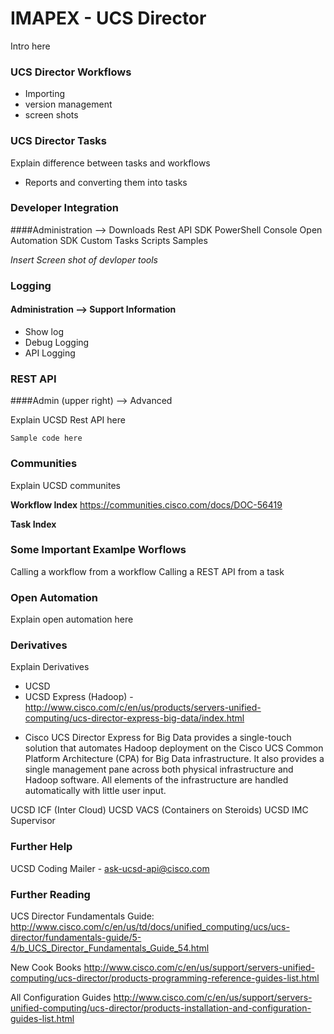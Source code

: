 # IMAPEX - UCS Director

Intro here

### UCS Director Workflows

 - Importing
 - version management
 - screen shots

### UCS Director Tasks
Explain difference between tasks and workflows

 - Reports and converting them into tasks

### Developer Integration

####Administration --> Downloads
Rest API SDK
PowerShell Console
Open Automation SDK
Custom Tasks Scripts Samples

*Insert Screen shot of devloper tools*

### Logging

#### Administration --> Support Information

 - Show log
 - Debug Logging
 - API Logging

###  REST API
####Admin (upper right) --> Advanced

Explain UCSD Rest API here
```
Sample code here
```

###  Communities

Explain UCSD communites

**Workflow Index**
https://communities.cisco.com/docs/DOC-56419

**Task Index**

### Some Important Examlpe Worflows
Calling a workflow from a workflow
Calling a REST API from a task

### Open Automation

Explain open automation here

### Derivatives

Explain Derivatives
 + UCSD
 + UCSD Express (Hadoop) - http://www.cisco.com/c/en/us/products/servers-unified-computing/ucs-director-express-big-data/index.html
 - Cisco UCS Director Express for Big Data provides a single-touch solution that automates Hadoop deployment on the Cisco UCS Common Platform Architecture (CPA) for Big Data infrastructure. It also provides a single management pane across both physical infrastructure and Hadoop software. All elements of the infrastructure are handled automatically with little user input.
 
 UCSD ICF (Inter Cloud) 
 UCSD VACS (Containers on Steroids) 
 UCSD IMC Supervisor
 
 

 
 

### Further Help
UCSD Coding Mailer - <ask-ucsd-api@cisco.com>

### Further Reading

UCS Director Fundamentals Guide:
http://www.cisco.com/c/en/us/td/docs/unified_computing/ucs/ucs-director/fundamentals-guide/5-4/b_UCS_Director_Fundamentals_Guide_54.html

New Cook Books
http://www.cisco.com/c/en/us/support/servers-unified-computing/ucs-director/products-programming-reference-guides-list.html

All Configuration Guides
http://www.cisco.com/c/en/us/support/servers-unified-computing/ucs-director/products-installation-and-configuration-guides-list.html



